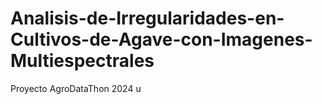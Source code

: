 # Analisis-de-Irregularidades-en-Cultivos-de-Agave-con-Imagenes-Multiespectrales
Proyecto AgroDataThon 2024 u
